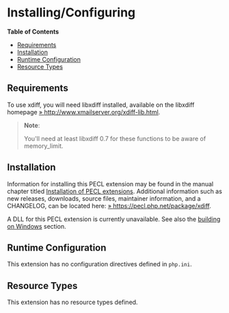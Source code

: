 Installing/Configuring
======================

**Table of Contents**

-   [Requirements](/xdiff/setup.html#Requirements)
-   [Installation](/xdiff/setup.html#Installation)
-   [Runtime Configuration](/xdiff/setup.html#Runtime%20Configuration)
-   [Resource Types](/xdiff/setup.html#Resource%20Types)

Requirements
------------

To use xdiff, you will need libxdiff installed, available on the
libxdiff homepage
<a href="http://www.xmailserver.org/xdiff-lib.html" class="link external">» http://www.xmailserver.org/xdiff-lib.html</a>.

> **Note**:
>
> You'll need at least libxdiff 0.7 for these functions to be aware of
> memory\_limit.

Installation
------------

Information for installing this PECL extension may be found in the
manual chapter titled
<a href="/install/pecl.html" class="link">Installation of PECL extensions</a>.
Additional information such as new releases, downloads, source files,
maintainer information, and a CHANGELOG, can be located here:
<a href="https://pecl.php.net/package/xdiff" class="link external">» https://pecl.php.net/package/xdiff</a>.

A DLL for this PECL extension is currently unavailable. See also the
<a href="/install/windows/legacy/index.html#install.windows.legacy.building" class="link">building on Windows</a>
section.

Runtime Configuration
---------------------

This extension has no configuration directives defined in `php.ini`.

Resource Types
--------------

This extension has no resource types defined.
